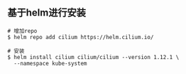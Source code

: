 
## 基于helm进行安装

```shell
# 增加repo
$ helm repo add cilium https://helm.cilium.io/

# 安装
$ helm install cilium cilium/cilium --version 1.12.1 \
  --namespace kube-system
```
